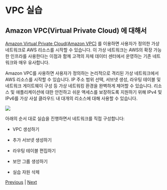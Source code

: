 # VPC 실습

## Amazon VPC(Virtual Private Cloud) 에 대해서
[Amazon Virtual Private Cloud(Amazon VPC)](https://docs.aws.amazon.com/vpc/latest/userguide/what-is-amazon-vpc.html) 를 이용하면 사용자가 정의한 가상 네트워크로 AWS 리소스를 시작할 수 있습니다. 이 가상 네트워크는 AWS의 확장 가능한 인프라를 사용한다는 이점과 함께 고객의 자체 데이터 센터에서 운영하는 기존 네트워크와 매우 유사합니다.

Amazon VPC를 사용하면 사용자가 정의하는 논리적으로 격리된 가상 네트워크에서 AWS 리소스를 시작할 수 있습니다. IP 주소 범위 선택, 서브넷 생성, 라우팅 테이블 및 네트워크 게이트웨이 구성 등 가상 네트워킹 환경을 완벽하게 제어할 수 있습니다. 리소스 및 애플리케이션에 대한 안전하고 쉬운 액세스를 보장하도록 지원하기 위해 IPv4 및 IPv6를 가상 사설 클라우드 내 대개의 리소스에 대해 사용할 수 있습니다.

![](../images/amazon-vpc-architecture.svg)

아래의 순서 대로 실습을 진행하면서 네트워크를 직접 구성합니다:

- VPC 생성하기

- 추가 서브넷 생성하기

- 라우팅 테이블 편집하기

- 보안 그룹 생성하기

- 실습 자원 삭제

[Previous](../20-vpc.md) | [Next](../vpc/1-vpc.md)
